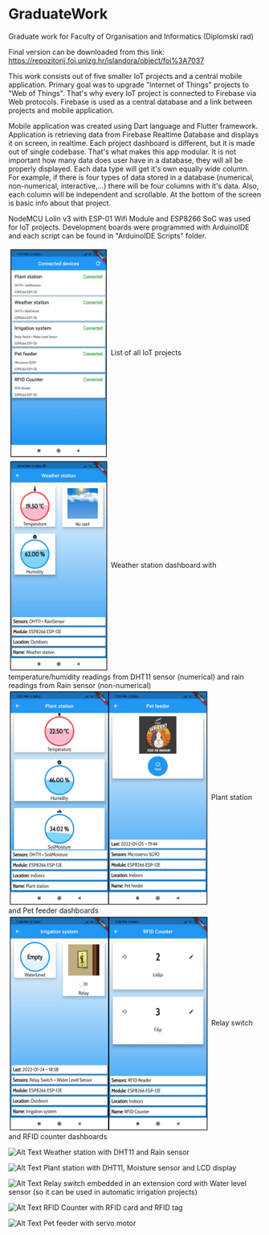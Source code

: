 # GraduateWork
Graduate work for Faculty of Organisation and Informatics (Diplomski rad)

Final version can be downloaded from this link: https://repozitorij.foi.unizg.hr/islandora/object/foi%3A7037

This work consists out of five smaller IoT projects and a central mobile application. Primary goal was to upgrade "Internet of Things" projects to "Web of Things". That's why every IoT project is connected to Firebase via Web protocols. Firebase is used as a central database and a link between projects and mobile application.

Mobile application was created using Dart language and Flutter framework. Application is retrieving data from Firebase Realtime Database and displays it on screen, in realtime. Each project dashboard is different, but it is made out of single codebase. That's what makes this app modular. It is not important how many data does user have in a database, they will all be properly displayed. Each data type will get it's own equally wide column. For example, if there is four types of data stored in a database (numerical, non-numerical, interactive,...) there will be four columns with it's data. Also, each column will be independent and scrollable. At the bottom of the screen is basic info about that project.

NodeMCU Lolin v3 with ESP-01 Wifi Module and ESP8266 SoC was used for IoT projects. Development boards were programmed with ArduinoIDE and each script can be found in "ArduinoIDE Scripts" folder. 

<img src="media/cd.png" width=200 align=center>
List of all IoT projects


<img src="media/ws.png" width=200 align=center>
Weather station dashboard with temperature/humidity readings from DHT11 sensor (numerical) and rain readings from Rain sensor (non-numerical)


<img src="media/plant_pet.png" width=400 align=center>
Plant station and Pet feeder dashboards


<img src="media/switch_rfid.png" width=400 align=center>
Relay switch and RFID counter dashboards


![Alt Text](media/testws.gif)
Weather station with DHT11 and Rain sensor

![Alt Text](media/testps.gif)
Plant station with DHT11, Moisture sensor and LCD display

![Alt Text](media/testrs.gif)
Relay switch embedded in an extension cord with Water level sensor (so it can be used in automatic irrigation projects)

![Alt Text](media/testrfid.gif)
RFID Counter with RFID card and RFID tag

![Alt Text](media/testpf.gif)
Pet feeder with servo motor
